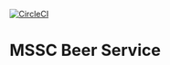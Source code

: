  [![CircleCI](https://circleci.com/gh/Ivailo97/mssc-beer-service.svg?style=svg)](https://circleci.com/gh/Ivailo97/mssc-beer-service)
 # MSSC Beer Service
